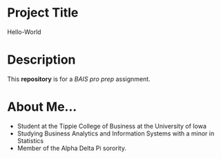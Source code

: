 # Project Title
Hello-World
# Description
This **repository** is for a *BAIS pro prep* assignment. 
# About Me... 
- Student at the Tippie College of Business at the University of Iowa
- Studying Business Analytics and Information Systems with a minor in Statistics
- Member of the Alpha Delta Pi sorority. 
